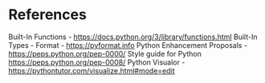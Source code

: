 # References

Built-In Functions - https://docs.python.org/3/library/functions.html
Built-In Types - 
Format - https://pyformat.info
Python Enhancement Proposals - https://peps.python.org/pep-0000/
Style guide for Python https://peps.python.org/pep-0008/
Python Visualor - https://pythontutor.com/visualize.html#mode=edit